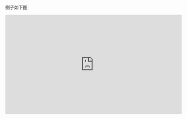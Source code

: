 例子如下图:

<iframe width="560" height="315" src="https://github.com/Munccccc/ASimpleDialog/blob/master/videos/20180510092927.mp4" frameborder="0" allowfullscreen></iframe>